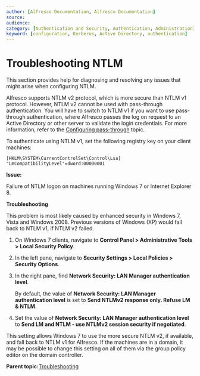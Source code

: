 ```yaml
---
author: [Alfresco Documentation, Alfresco Documentation]
source: 
audience: 
category: [Authentication and Security, Authentication, Administration]
keyword: [configuration, Kerberos, Active Directory, authentication]
---
```


# Troubleshooting NTLM

This section provides help for diagnosing and resolving any issues that might arise when configuring NTLM.

Alfresco supports NTLM v2 protocol, which is more secure than NTLM v1 protocol. However, NTLM v2 cannot be used with pass-through authentication. You will have to switch to NTLM v1 if you want to use pass-through authentication, where Alfresco passes the log on request to an Active Directory or other server to validate the login credentials. For more information, refer to the [Configuring pass-through](../concepts/auth-passthru-intro.md) topic.

To authenticate using NTLM v1, set the following registry key on your client machines:

```
[HKLM\SYSTEM\CurrentControlSet\Control\Lsa] "LmCompatibilityLevel"=dword:00000001
```

**Issue:**

Failure of NTLM logon on machines running Windows 7 or Internet Explorer 8.

**Troubleshooting**

This problem is most likely caused by enhanced security in Windows 7, Vista and Windows 2008. Previous versions of Windows \(XP\) would fall back to NTLM v1, if NTLM v2 failed.

1.  On Windows 7 clients, navigate to **Control Panel \> Administrative Tools \> Local Security Policy**.

2.  In the left pane, navigate to **Security Settings \> Local Policies \> Security Options**.

3.  In the right pane, find **Network Security: LAN Manager authentication level**.

    By default, the value of **Network Security: LAN Manager authentication level** is set to **Send NTLMv2 response only. Refuse LM & NTLM**.

4.  Set the value of **Network Security: LAN Manager authentication level** to **Send LM and NTLM - use NTLMv2 session security if negotiated**.


This setting allows Windows 7 to use the more secure NTLM v2, if available, and fall back to NTLM v1 for Alfresco. If the machines are in a domain, it may be possible to change this setting on all of them via the group policy editor on the domain controller.

**Parent topic:**[Troubleshooting](../concepts/ch-troubleshoot.md)

